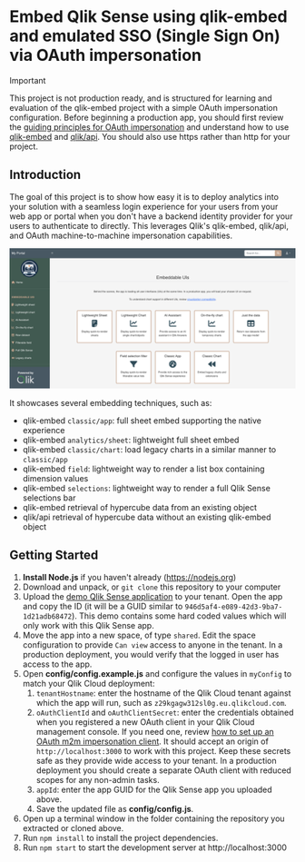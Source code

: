 
# Embed Qlik Sense using qlik-embed and emulated SSO (Single Sign On) via OAuth impersonation

> [!IMPORTANT]
> This project is not production ready, and is structured for learning and evaluation
> of the qlik-embed project with a simple OAuth impersonation configuration.
> Before beginning a production app, you should first review the [guiding principles for OAuth impersonation](https://qlik.dev/authenticate/oauth/guiding-principles-oauth-impersonation/)
> and understand how to use [qlik-embed](https://qlik.dev/embed/qlik-embed/) and [qlik/api](https://qlik.dev/toolkits/qlik-api/). You should also use https rather than http
for your project.


## Introduction

The goal of this project is to show how easy it is to deploy analytics into your
solution with a seamless login experience for your users from your web app or portal when you don't have a backend identity provider for your users to authenticate to directly. This leverages Qlik's qlik-embed,
qlik/api, and OAuth machine-to-machine impersonation capabilities.

<img src="src/img/screenshot.png" width="600" alt="Screenshot of resulting embedded application"/>

It showcases several embedding techniques, such as:

- qlik-embed `classic/app`: full sheet embed supporting the native experience
- qlik-embed `analytics/sheet`: lightweight full sheet embed
- qlik-embed `classic/chart`: load legacy charts in a similar manner to `classic/app`
- qlik-embed `field`: lightweight way to render a list box containing dimension values
- qlik-embed `selections`: lightweight way to render a full Qlik Sense selections bar
- qlik-embed retrieval of hypercube data from an existing object
- qlik/api retrieval of hypercube data without an existing qlik-embed object

## Getting Started

1. **Install Node.js** if you haven't already (https://nodejs.org)
1. Download and unpack, or `git clone` this repository to your computer
1. Upload the [demo Qlik Sense application](./qlik_app/Consumer%20Sales.qvf) to your tenant. Open the app and copy the ID (it will be a GUID similar to `946d5af4-e089-42d3-9ba7-1d21adb68472`). This demo contains some hard coded values which will only work with this Qlik Sense app.
1. Move the app into a new space, of type `shared`. Edit the space configuration to provide `Can view` access to anyone in the tenant. In a production deployment, you would verify that the logged in user has access to the app.
1. Open **config/config.example.js** and configure the values in `myConfig` to match your Qlik Cloud deployment:
    1. `tenantHostname`: enter the hostname of the Qlik Cloud tenant against which the app will run, such as `z29kgagw312sl0g.eu.qlikcloud.com`.
    1. `oAuthClientId` and `oAuthClientSecret`: enter the credentials obtained when you registered a new OAuth client in your Qlik Cloud management console. If you need one, review [how to set up an OAuth m2m impersonation client](https://qlik.dev/authenticate/oauth/create-oauth-client-m2m-impersonation/). It should accept an origin of `http://localhost:3000` to work with this project. Keep these secrets
    safe as they provide wide access to your tenant. In a production deployment you
    should create a separate OAuth client with reduced scopes for any non-admin tasks.
    1. `appId`: enter the app GUID for the Qlik Sense app you uploaded above.
    1. Save the updated file as **config/config.js**.
1. Open up a terminal window in the folder containing the repository you extracted or cloned above.
1. Run `npm install` to install the project dependencies.
1. Run `npm start` to start the development server at http://localhost:3000
